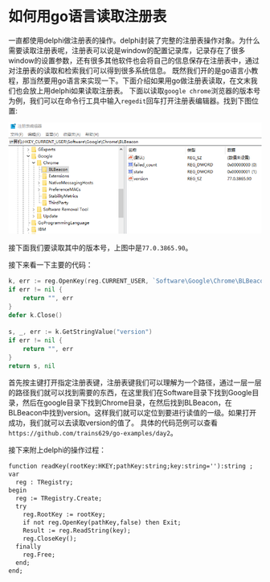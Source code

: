 # 如何用go语言读取注册表

一直都使用delphi做注册表的操作。delphi封装了完整的注册表操作对象。为什么需要读取注册表呢，注册表可以说是window的配置记录库，记录存在了很多window的设置参数，还有很多其他软件也会将自己的信息保存在注册表中，通过对注册表的读取和检索我们可以得到很多系统信息。
既然我们开的是go语言小教程，那当然要用go语言来实现一下。下面介绍如果用go做注册表读取，在文末我们也会放上用delphi如果读取注册表。
下面以读取`google chrome`浏览器的版本号为例，我们可以在命令行工具中输入`regedit`回车打开注册表编辑器。找到下图位置:  

![注册表编辑器][1]  

接下面我们要读取其中的版本号，上图中是`77.0.3865.90`。

接下来看一下主要的代码：

```go
k, err := reg.OpenKey(reg.CURRENT_USER, `Software\Google\Chrome\BLBeacon`, reg.ALL_ACCESS)
if err != nil {
    return "", err
}
defer k.Close()

s, _, err := k.GetStringValue("version")
if err != nil {
    return "", err
}
return s, nil
```

首先按主键打开指定注册表键，注册表键我们可以理解为一个路径，通过一层一层的路径我们就可以找到需要的东西，在这里我们在Software目录下找到Google目录，然后在google目录下找到Chrome目录，在然后找到BLBeacon，在BLBeacon中找到version。这样我们就可以定位到要进行读值的一级。如果打开成功，我们就可以去读取version的值了。
具体的代码范例可以查看`https://github.com/trains629/go-examples/day2`。

接下来附上delphi的操作过程：

```delphi
function readKey(rootKey:HKEY;pathKey:string;key:string=''):string ;
var
  reg : TRegistry;
begin
  reg := TRegistry.Create;
  try
    reg.RootKey := rootKey;
    if not reg.OpenKey(pathKey,false) then Exit;
    Result := reg.ReadString(key);
    reg.CloseKey();
  finally
    reg.Free;
  end;
end;
```

[1]:./regedit.png "注册表编辑器"